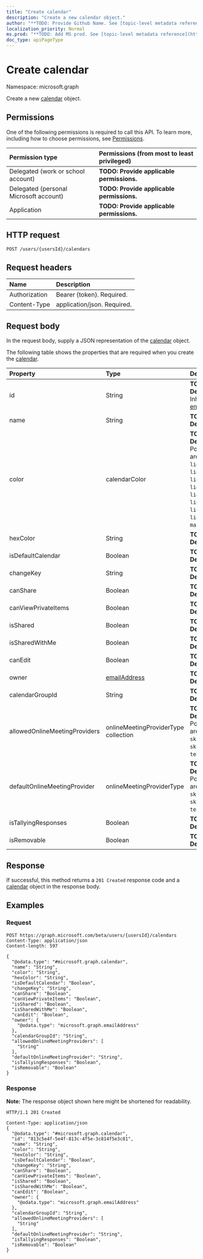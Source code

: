 ```yaml
---
title: "Create calendar"
description: "Create a new calendar object."
author: "**TODO: Provide Github Name. See [topic-level metadata reference](https://msgo.azurewebsites.net/add/document/guidelines/metadata.html#topic-level-metadata)**"
localization_priority: Normal
ms.prod: "**TODO: Add MS prod. See [topic-level metadata reference](https://msgo.azurewebsites.net/add/document/guidelines/metadata.html#topic-level-metadata)**"
doc_type: apiPageType
---
```


# Create calendar
Namespace: microsoft.graph

Create a new [calendar](../resources/calendar.md) object.

## Permissions
One of the following permissions is required to call this API. To learn more, including how to choose permissions, see [Permissions](/graph/permissions-reference).

|Permission type|Permissions (from most to least privileged)|
|:---|:---|
|Delegated (work or school account)|**TODO: Provide applicable permissions.**|
|Delegated (personal Microsoft account)|**TODO: Provide applicable permissions.**|
|Application|**TODO: Provide applicable permissions.**|

## HTTP request

<!-- {
  "blockType": "ignored"
}
-->
``` http
POST /users/{usersId}/calendars
```

## Request headers
|Name|Description|
|:---|:---|
|Authorization|Bearer {token}. Required.|
|Content-Type|application/json. Required.|

## Request body
In the request body, supply a JSON representation of the [calendar](../resources/calendar.md) object.

The following table shows the properties that are required when you create the [calendar](../resources/calendar.md).

|Property|Type|Description|
|:---|:---|:---|
|id|String|**TODO: Add Description** Inherited from [entity](../resources/entity.md)|
|name|String|**TODO: Add Description**|
|color|calendarColor|**TODO: Add Description**. Possible values are: `lightBlue`, `lightGreen`, `lightOrange`, `lightGray`, `lightYellow`, `lightTeal`, `lightPink`, `lightBrown`, `lightRed`, `maxColor`, `auto`.|
|hexColor|String|**TODO: Add Description**|
|isDefaultCalendar|Boolean|**TODO: Add Description**|
|changeKey|String|**TODO: Add Description**|
|canShare|Boolean|**TODO: Add Description**|
|canViewPrivateItems|Boolean|**TODO: Add Description**|
|isShared|Boolean|**TODO: Add Description**|
|isSharedWithMe|Boolean|**TODO: Add Description**|
|canEdit|Boolean|**TODO: Add Description**|
|owner|[emailAddress](../resources/emailaddress.md)|**TODO: Add Description**|
|calendarGroupId|String|**TODO: Add Description**|
|allowedOnlineMeetingProviders|onlineMeetingProviderType collection|**TODO: Add Description**. Possible values are: `unknown`, `skypeForBusiness`, `skypeForConsumer`, `teamsForBusiness`.|
|defaultOnlineMeetingProvider|onlineMeetingProviderType|**TODO: Add Description**. Possible values are: `unknown`, `skypeForBusiness`, `skypeForConsumer`, `teamsForBusiness`.|
|isTallyingResponses|Boolean|**TODO: Add Description**|
|isRemovable|Boolean|**TODO: Add Description**|



## Response

If successful, this method returns a `201 Created` response code and a [calendar](../resources/calendar.md) object in the response body.

## Examples

### Request
<!-- {
  "blockType": "request",
  "name": "create_calendar_from_"
}
-->
``` http
POST https://graph.microsoft.com/beta/users/{usersId}/calendars
Content-Type: application/json
Content-length: 597

{
  "@odata.type": "#microsoft.graph.calendar",
  "name": "String",
  "color": "String",
  "hexColor": "String",
  "isDefaultCalendar": "Boolean",
  "changeKey": "String",
  "canShare": "Boolean",
  "canViewPrivateItems": "Boolean",
  "isShared": "Boolean",
  "isSharedWithMe": "Boolean",
  "canEdit": "Boolean",
  "owner": {
    "@odata.type": "microsoft.graph.emailAddress"
  },
  "calendarGroupId": "String",
  "allowedOnlineMeetingProviders": [
    "String"
  ],
  "defaultOnlineMeetingProvider": "String",
  "isTallyingResponses": "Boolean",
  "isRemovable": "Boolean"
}
```


### Response
**Note:** The response object shown here might be shortened for readability.
<!-- {
  "blockType": "response",
  "truncated": true,
  "@odata.type": "microsoft.graph.calendar"
}
-->
``` http
HTTP/1.1 201 Created

Content-Type: application/json
{
  "@odata.type": "#microsoft.graph.calendar",
  "id": "813c5e4f-5e4f-813c-4f5e-3c814f5e3c81",
  "name": "String",
  "color": "String",
  "hexColor": "String",
  "isDefaultCalendar": "Boolean",
  "changeKey": "String",
  "canShare": "Boolean",
  "canViewPrivateItems": "Boolean",
  "isShared": "Boolean",
  "isSharedWithMe": "Boolean",
  "canEdit": "Boolean",
  "owner": {
    "@odata.type": "microsoft.graph.emailAddress"
  },
  "calendarGroupId": "String",
  "allowedOnlineMeetingProviders": [
    "String"
  ],
  "defaultOnlineMeetingProvider": "String",
  "isTallyingResponses": "Boolean",
  "isRemovable": "Boolean"
}
```

